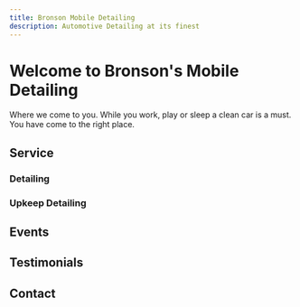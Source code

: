 ```yaml
---
title: Bronson Mobile Detailing
description: Automotive Detailing at its finest
---
```


# Welcome to Bronson's Mobile Detailing

Where we come to you.  While you work, play or sleep a clean car is a must.  You have come to the right place.

## Service

### Detailing

### Upkeep Detailing

## Events

## Testimonials

## Contact

